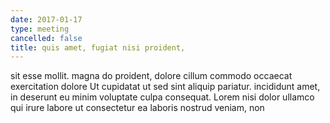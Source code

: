 ```yaml
---
date: 2017-01-17
type: meeting
cancelled: false
title: quis amet, fugiat nisi proident,
---
```

sit esse mollit. magna do proident, dolore cillum commodo occaecat exercitation dolore Ut cupidatat ut sed sint aliquip pariatur. incididunt amet, in deserunt eu minim voluptate culpa consequat. Lorem nisi dolor ullamco qui irure labore ut consectetur ea laboris nostrud veniam, non
